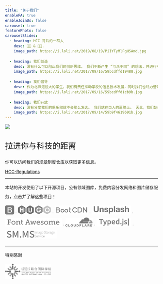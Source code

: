 ```yaml
---
title: "关于我们"
enableFA: true
enableJoinUs: false
carousel: true
featurePhoto: false
carouselSlides:
  - heading: HCC 背后的一群人
    desc: 👩‍💻 & 👨‍💻.
    image_path: https://i.loli.net/2019/08/19/PiIYTyMlFgHSAmd.jpg

  - heading: 我们创造
    desc: 没有什么可以阻止我们的创新思维。 我们不断产生 “与众不同” 的想法，并进行不同领域的项目，不仅仅是软件，还有更多。
    image_path: https://i.loli.net/2017/09/16/59bcdffd19488.jpg

  - heading: 我们倡导
    desc: 作为北师港浸大的学生，我们有责任推动学校的信息技术发展，同时我们也尽力营造技术氛围并进行传播。
    image_path: https://i.loli.net/2017/09/16/59bcdffd1cb9b.jpg

  - heading: 我们开放
    desc: 没有分享我们的俱乐部就不会那么发达。 我们站在巨人的肩膀上。 因此，我们始终将开源和知识共享付诸实践。
    image_path: https://i.loli.net/2017/09/14/59b9f4619691b.jpg
---
```


<div class="text-center">
<img class="img-fluid" src="/img/uichccblack.svg" style="height: 50px">
<p style="font-size: 26px; margin-top: 2rem">拉进你与科技的距离</p>
<p>你可以访问我们的规章制度仓库以获取更多信息。</p>
<p><a href="https://github.com/UICHCC/HCC-Regulations" class="btn btn-primary"><i class="fab fa-github" aria-hidden="true"></i> HCC-Regulations</a></p>
</div>

<div>
<hr class="featurette-divider">

<!-- /END THE FEATURETTES -->
<div class="thx" style="line-height: 30px">
<p>本站的开发使用了以下开源项目，公有领域图库，免费内容分发网络和图片储存服务，点击并了解这些项目！</p>
<a href="https://getbootstrap.com/"><img src="thx/boostrap.svg" height="30px"></a> &middot;
<a href="https://gohugo.io/"><img src="thx/hugo.svg" height="30px"></a> &middot;
<a href="http://www.bootcdn.cn/"><img src="thx/bootcdn.svg" height="30px"></a> &middot;
<a href="https://unsplash.com/"><img src="thx/unsplash.svg" height="30px"></a> &middot;
<a href="http://fontawesome.io/"><img src="thx/fontawesome.svg" height="30px"></a> &middot;
<a href="https://www.cloudflare.com/"><img src="thx/cloudflare.svg" height="30px"></a> &middot;
<a href="http://www.mattboldt.com/demos/typed-js/"><img src="thx/typedjs.svg" height="30px"></a> &middot;
<a href="https://sm.ms/"><img src="thx/smms.svg" height="30px"></a>
</div>
<hr class="featurette-divider">
<div class="thx" style="line-height: 30px">
<p>特别感谢</p>
<a href="http://uic.edu.hk/"><img src="thx/uic.svg" height="50px"></a>
</div>
</div>
